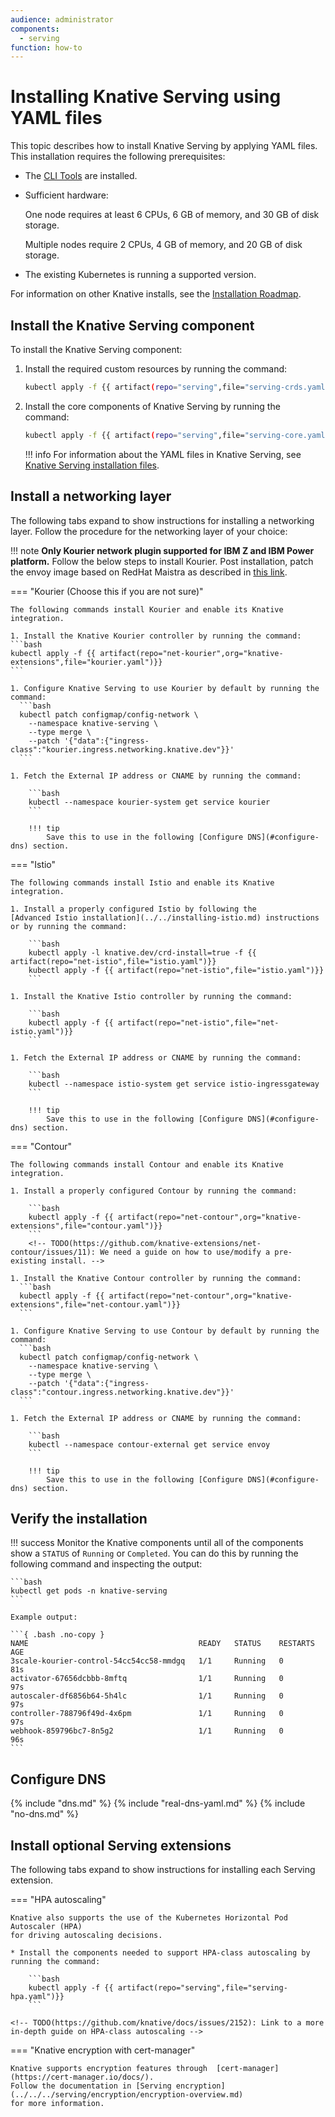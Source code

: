```yaml
---
audience: administrator
components:
  - serving
function: how-to
---
```


# Installing Knative Serving using YAML files

This topic describes how to install Knative Serving by applying YAML files. This installation requires the following prerequisites:

- The [CLI Tools](../../../client/install-kn.md) are installed.
- Sufficient hardware:

  One node requires at least 6 CPUs, 6 GB of memory, and 30 GB of disk storage.

  Multiple nodes require 2 CPUs, 4 GB of memory, and 20 GB of disk storage.

- The existing Kubernetes is running a supported version.

For information on other Knative installs, see the [Installation Roadmap](../../README.md#installation-roadmap).

## Install the Knative Serving component

To install the Knative Serving component:

1. Install the required custom resources by running the command:

    ```bash
    kubectl apply -f {{ artifact(repo="serving",file="serving-crds.yaml")}}
    ```

1. Install the core components of Knative Serving by running the command:

    ```bash
    kubectl apply -f {{ artifact(repo="serving",file="serving-core.yaml")}}
    ```

    !!! info
        For information about the YAML files in Knative Serving, see [Knative Serving installation files](serving-installation-files.md).

## Install a networking layer

The following tabs expand to show instructions for installing a networking layer.
Follow the procedure for the networking layer of your choice:

!!! note
    **Only Kourier network plugin supported for IBM Z and IBM Power platform.** 
    Follow the below steps to install Kourier. Post installation, patch the envoy image based on RedHat Maistra as described in [this link](./install-serving-with-yaml-on-IBM-Z-and-IBM-P.md).

<!-- TODO: Link to document/diagram describing what is a networking layer.  -->
<!-- This indentation is important for things to render properly. -->

=== "Kourier (Choose this if you are not sure)"

    The following commands install Kourier and enable its Knative integration.

    1. Install the Knative Kourier controller by running the command:
    ```bash
    kubectl apply -f {{ artifact(repo="net-kourier",org="knative-extensions",file="kourier.yaml")}}
    ```

    1. Configure Knative Serving to use Kourier by default by running the command:
      ```bash
      kubectl patch configmap/config-network \
        --namespace knative-serving \
        --type merge \
        --patch '{"data":{"ingress-class":"kourier.ingress.networking.knative.dev"}}'
      ```

    1. Fetch the External IP address or CNAME by running the command:

        ```bash
        kubectl --namespace kourier-system get service kourier
        ```

        !!! tip
            Save this to use in the following [Configure DNS](#configure-dns) section.


=== "Istio"

    The following commands install Istio and enable its Knative integration.

    1. Install a properly configured Istio by following the
    [Advanced Istio installation](../../installing-istio.md) instructions or by running the command:

        ```bash
        kubectl apply -l knative.dev/crd-install=true -f {{ artifact(repo="net-istio",file="istio.yaml")}}
        kubectl apply -f {{ artifact(repo="net-istio",file="istio.yaml")}}
        ```

    1. Install the Knative Istio controller by running the command:

        ```bash
        kubectl apply -f {{ artifact(repo="net-istio",file="net-istio.yaml")}}
        ```

    1. Fetch the External IP address or CNAME by running the command:

        ```bash
        kubectl --namespace istio-system get service istio-ingressgateway
        ```

        !!! tip
            Save this to use in the following [Configure DNS](#configure-dns) section.


=== "Contour"

    The following commands install Contour and enable its Knative integration.

    1. Install a properly configured Contour by running the command:

        ```bash
        kubectl apply -f {{ artifact(repo="net-contour",org="knative-extensions",file="contour.yaml")}}
        ```
        <!-- TODO(https://github.com/knative-extensions/net-contour/issues/11): We need a guide on how to use/modify a pre-existing install. -->

    1. Install the Knative Contour controller by running the command:
      ```bash
      kubectl apply -f {{ artifact(repo="net-contour",org="knative-extensions",file="net-contour.yaml")}}
      ```

    1. Configure Knative Serving to use Contour by default by running the command:
      ```bash
      kubectl patch configmap/config-network \
        --namespace knative-serving \
        --type merge \
        --patch '{"data":{"ingress-class":"contour.ingress.networking.knative.dev"}}'
      ```

    1. Fetch the External IP address or CNAME by running the command:

        ```bash
        kubectl --namespace contour-external get service envoy
        ```

        !!! tip
            Save this to use in the following [Configure DNS](#configure-dns) section.


## Verify the installation

!!! success
    Monitor the Knative components until all of the components show a `STATUS` of `Running` or `Completed`.
    You can do this by running the following command and inspecting the output:

    ```bash
    kubectl get pods -n knative-serving
    ```

    Example output:

    ```{ .bash .no-copy }
    NAME                                      READY   STATUS    RESTARTS   AGE
    3scale-kourier-control-54cc54cc58-mmdgq   1/1     Running   0          81s
    activator-67656dcbbb-8mftq                1/1     Running   0          97s
    autoscaler-df6856b64-5h4lc                1/1     Running   0          97s
    controller-788796f49d-4x6pm               1/1     Running   0          97s
    webhook-859796bc7-8n5g2                   1/1     Running   0          96s
    ```

## Configure DNS
<!-- These are snippets from the docs/snippets directory -->
{% include "dns.md" %}
{% include "real-dns-yaml.md" %}
{% include "no-dns.md" %}

## Install optional Serving extensions

The following tabs expand to show instructions for installing each Serving extension.

=== "HPA autoscaling"

    Knative also supports the use of the Kubernetes Horizontal Pod Autoscaler (HPA)
    for driving autoscaling decisions.

    * Install the components needed to support HPA-class autoscaling by running the command:

        ```bash
        kubectl apply -f {{ artifact(repo="serving",file="serving-hpa.yaml")}}
        ```

    <!-- TODO(https://github.com/knative/docs/issues/2152): Link to a more in-depth guide on HPA-class autoscaling -->

=== "Knative encryption with cert-manager"

    Knative supports encryption features through  [cert-manager](https://cert-manager.io/docs/).
    Follow the documentation in [Serving encryption](../../../serving/encryption/encryption-overview.md)
    for more information.
